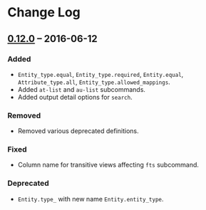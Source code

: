 # Change Log

## [0.12.0] – 2016-06-12

### Added

* `Entity_type.equal`, `Entity_type.required`, `Entity.equal`,
  `Attribute_type.all`, `Entity_type.allowed_mappings`.
* Added `at-list` and `au-list` subcommands.
* Added output detail options for `search`.

### Removed

* Removed various deprecated definitions.

### Fixed

* Column name for transitive views affecting `fts` subcommand.

### Deprecated

* `Entity.type_` with new name `Entity.entity_type`.


[0.12.0]: https://github.com/paurkedal/subsocia/compare/0.11...v0.12.0

